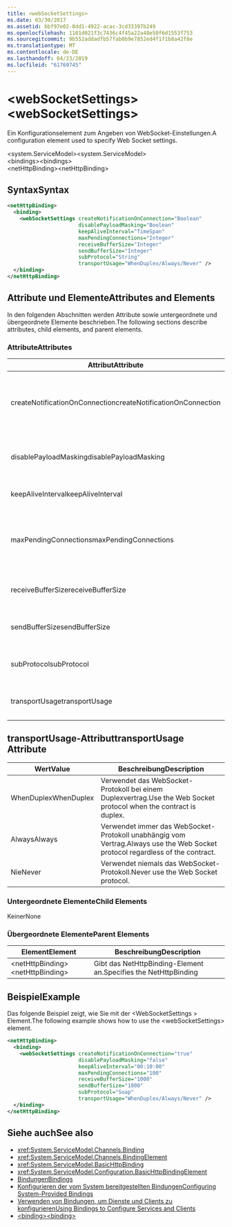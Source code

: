 ```yaml
---
title: <webSocketSettings>
ms.date: 03/30/2017
ms.assetid: bbf97e02-8dd1-4922-acac-3cd33397b249
ms.openlocfilehash: 1101d021f3c7436c4f45a22a48e50f6d1553f753
ms.sourcegitcommit: 9b552addadfb57fab0b9e7852ed4f1f1b8a42f8e
ms.translationtype: MT
ms.contentlocale: de-DE
ms.lasthandoff: 04/23/2019
ms.locfileid: "61769745"
---
```

# <a name="websocketsettings"></a><span data-ttu-id="783a4-101">\<webSocketSettings></span><span class="sxs-lookup"><span data-stu-id="783a4-101">\<webSocketSettings></span></span>
<span data-ttu-id="783a4-102">Ein Konfigurationselement zum Angeben von WebSocket-Einstellungen.</span><span class="sxs-lookup"><span data-stu-id="783a4-102">A configuration element used to specify Web Socket settings.</span></span>  
  
<span data-ttu-id="783a4-103">\<system.ServiceModel></span><span class="sxs-lookup"><span data-stu-id="783a4-103">\<system.ServiceModel></span></span>  
<span data-ttu-id="783a4-104">\<bindings></span><span class="sxs-lookup"><span data-stu-id="783a4-104">\<bindings></span></span>  
<span data-ttu-id="783a4-105">\<netHttpBinding></span><span class="sxs-lookup"><span data-stu-id="783a4-105">\<netHttpBinding></span></span>  
  
## <a name="syntax"></a><span data-ttu-id="783a4-106">Syntax</span><span class="sxs-lookup"><span data-stu-id="783a4-106">Syntax</span></span>  
  
```xml  
<netHttpBinding>
  <binding>
    <webSocketSettings createNotificationOnConnection="Boolean"
                       disablePayloadMasking="Boolean"
                       keepAliveInterval="TimeSpan"
                       maxPendingConnections="Integer"
                       receiveBufferSize="Integer"
                       sendBufferSize="Integer"
                       subProtocol="String"
                       transportUsage="WhenDuplex/Always/Never" />
  </binding>
</netHttpBinding>
```  
  
## <a name="attributes-and-elements"></a><span data-ttu-id="783a4-107">Attribute und Elemente</span><span class="sxs-lookup"><span data-stu-id="783a4-107">Attributes and Elements</span></span>  
 <span data-ttu-id="783a4-108">In den folgenden Abschnitten werden Attribute sowie untergeordnete und übergeordnete Elemente beschrieben.</span><span class="sxs-lookup"><span data-stu-id="783a4-108">The following sections describe attributes, child elements, and parent elements.</span></span>  
  
### <a name="attributes"></a><span data-ttu-id="783a4-109">Attribute</span><span class="sxs-lookup"><span data-stu-id="783a4-109">Attributes</span></span>  
  
|<span data-ttu-id="783a4-110">Attribut</span><span class="sxs-lookup"><span data-stu-id="783a4-110">Attribute</span></span>|<span data-ttu-id="783a4-111">Beschreibung</span><span class="sxs-lookup"><span data-stu-id="783a4-111">Description</span></span>|  
|---------------|-----------------|  
|<span data-ttu-id="783a4-112">createNotificationOnConnection</span><span class="sxs-lookup"><span data-stu-id="783a4-112">createNotificationOnConnection</span></span>|<span data-ttu-id="783a4-113">Gibt an, ob eine Benachrichtigung bei Zustandekommen einer Verbindung gesendet wird.</span><span class="sxs-lookup"><span data-stu-id="783a4-113">Specifies whether a notification is sent upon connection.</span></span>|  
|<span data-ttu-id="783a4-114">disablePayloadMasking</span><span class="sxs-lookup"><span data-stu-id="783a4-114">disablePayloadMasking</span></span>|<span data-ttu-id="783a4-115">Gibt an, ob die WebSocket-Maske deaktiviert ist.</span><span class="sxs-lookup"><span data-stu-id="783a4-115">Specifies whether Web Socket masking is disabled.</span></span>|  
|<span data-ttu-id="783a4-116">keepAliveInterval</span><span class="sxs-lookup"><span data-stu-id="783a4-116">keepAliveInterval</span></span>|<span data-ttu-id="783a4-117">Gibt das Keep-Alive-Intervall an.</span><span class="sxs-lookup"><span data-stu-id="783a4-117">Specifies the keep alive interval.</span></span>|  
|<span data-ttu-id="783a4-118">maxPendingConnections</span><span class="sxs-lookup"><span data-stu-id="783a4-118">maxPendingConnections</span></span>|<span data-ttu-id="783a4-119">Gibt die maximale Anzahl von Verbindungen an, die im Dienst zum Verteilen bereitstehen.</span><span class="sxs-lookup"><span data-stu-id="783a4-119">Specifies the maximum number of connections awaiting dispatch on the service.</span></span>|  
|<span data-ttu-id="783a4-120">receiveBufferSize</span><span class="sxs-lookup"><span data-stu-id="783a4-120">receiveBufferSize</span></span>|<span data-ttu-id="783a4-121">Gibt die Größe des Empfangspuffers an.</span><span class="sxs-lookup"><span data-stu-id="783a4-121">Specifies the size of the receive buffer.</span></span>|  
|<span data-ttu-id="783a4-122">sendBufferSize</span><span class="sxs-lookup"><span data-stu-id="783a4-122">sendBufferSize</span></span>|<span data-ttu-id="783a4-123">Gibt die Größe des Sendepuffers an.</span><span class="sxs-lookup"><span data-stu-id="783a4-123">Specifies the size of the send buffer.</span></span>|  
|<span data-ttu-id="783a4-124">subProtocol</span><span class="sxs-lookup"><span data-stu-id="783a4-124">subProtocol</span></span>|<span data-ttu-id="783a4-125">Gibt das WebSocket-Unterprotokoll an.</span><span class="sxs-lookup"><span data-stu-id="783a4-125">Specifies the Web Socket subprotocol.</span></span>|  
|<span data-ttu-id="783a4-126">transportUsage</span><span class="sxs-lookup"><span data-stu-id="783a4-126">transportUsage</span></span>|<span data-ttu-id="783a4-127">Gibt an, wann WebSockets verwendet wird.</span><span class="sxs-lookup"><span data-stu-id="783a4-127">Specifies when to use Web Sockets.</span></span>|  
  
## <a name="transportusage-attribute"></a><span data-ttu-id="783a4-128">transportUsage-Attribut</span><span class="sxs-lookup"><span data-stu-id="783a4-128">transportUsage Attribute</span></span>  
  
|<span data-ttu-id="783a4-129">Wert</span><span class="sxs-lookup"><span data-stu-id="783a4-129">Value</span></span>|<span data-ttu-id="783a4-130">Beschreibung</span><span class="sxs-lookup"><span data-stu-id="783a4-130">Description</span></span>|  
|-----------|-----------------|  
|<span data-ttu-id="783a4-131">WhenDuplex</span><span class="sxs-lookup"><span data-stu-id="783a4-131">WhenDuplex</span></span>|<span data-ttu-id="783a4-132">Verwendet das WebSocket-Protokoll bei einem Duplexvertrag.</span><span class="sxs-lookup"><span data-stu-id="783a4-132">Use the Web Socket protocol when the contract is duplex.</span></span>|  
|<span data-ttu-id="783a4-133">Always</span><span class="sxs-lookup"><span data-stu-id="783a4-133">Always</span></span>|<span data-ttu-id="783a4-134">Verwendet immer das WebSocket-Protokoll unabhängig vom Vertrag.</span><span class="sxs-lookup"><span data-stu-id="783a4-134">Always use the Web Socket protocol regardless of the contract.</span></span>|  
|<span data-ttu-id="783a4-135">Nie</span><span class="sxs-lookup"><span data-stu-id="783a4-135">Never</span></span>|<span data-ttu-id="783a4-136">Verwendet niemals das WebSocket-Protokoll.</span><span class="sxs-lookup"><span data-stu-id="783a4-136">Never use the Web Socket protocol.</span></span>|  
  
### <a name="child-elements"></a><span data-ttu-id="783a4-137">Untergeordnete Elemente</span><span class="sxs-lookup"><span data-stu-id="783a4-137">Child Elements</span></span>  
 <span data-ttu-id="783a4-138">Keiner</span><span class="sxs-lookup"><span data-stu-id="783a4-138">None</span></span>  
  
### <a name="parent-elements"></a><span data-ttu-id="783a4-139">Übergeordnete Elemente</span><span class="sxs-lookup"><span data-stu-id="783a4-139">Parent Elements</span></span>  
  
|<span data-ttu-id="783a4-140">Element</span><span class="sxs-lookup"><span data-stu-id="783a4-140">Element</span></span>|<span data-ttu-id="783a4-141">Beschreibung</span><span class="sxs-lookup"><span data-stu-id="783a4-141">Description</span></span>|  
|-------------|-----------------|  
|<span data-ttu-id="783a4-142">\<netHttpBinding></span><span class="sxs-lookup"><span data-stu-id="783a4-142">\<netHttpBinding></span></span>|<span data-ttu-id="783a4-143">Gibt das NetHttpBinding-Element an.</span><span class="sxs-lookup"><span data-stu-id="783a4-143">Specifies the NetHttpBinding</span></span>|  
  
## <a name="example"></a><span data-ttu-id="783a4-144">Beispiel</span><span class="sxs-lookup"><span data-stu-id="783a4-144">Example</span></span>  
 <span data-ttu-id="783a4-145">Das folgende Beispiel zeigt, wie Sie mit der \<WebSocketSettings > Element.</span><span class="sxs-lookup"><span data-stu-id="783a4-145">The following example shows how to use the \<webSocketSettings> element.</span></span>  
  
```xml  
<netHttpBinding>
  <binding>
    <webSocketSettings createNotificationOnConnection="true"
                       disablePayloadMasking="false"
                       keepAliveInterval="00:10:00"
                       maxPendingConnections="100"
                       receiveBufferSize="1000"
                       sendBufferSize="1000"
                       subProtocol="Soap"
                       transportUsage="WhenDuplex/Always/Never" />
  </binding>
</netHttpBinding>
```  
  
## <a name="see-also"></a><span data-ttu-id="783a4-146">Siehe auch</span><span class="sxs-lookup"><span data-stu-id="783a4-146">See also</span></span>

- <xref:System.ServiceModel.Channels.Binding>
- <xref:System.ServiceModel.Channels.BindingElement>
- <xref:System.ServiceModel.BasicHttpBinding>
- <xref:System.ServiceModel.Configuration.BasicHttpBindingElement>
- [<span data-ttu-id="783a4-147">Bindungen</span><span class="sxs-lookup"><span data-stu-id="783a4-147">Bindings</span></span>](../../../../../docs/framework/wcf/bindings.md)
- [<span data-ttu-id="783a4-148">Konfigurieren der vom System bereitgestellten Bindungen</span><span class="sxs-lookup"><span data-stu-id="783a4-148">Configuring System-Provided Bindings</span></span>](../../../../../docs/framework/wcf/feature-details/configuring-system-provided-bindings.md)
- [<span data-ttu-id="783a4-149">Verwenden von Bindungen, um Dienste und Clients zu konfigurieren</span><span class="sxs-lookup"><span data-stu-id="783a4-149">Using Bindings to Configure Services and Clients</span></span>](../../../../../docs/framework/wcf/using-bindings-to-configure-services-and-clients.md)
- [<span data-ttu-id="783a4-150">\<binding></span><span class="sxs-lookup"><span data-stu-id="783a4-150">\<binding></span></span>](../../../../../docs/framework/misc/binding.md)
